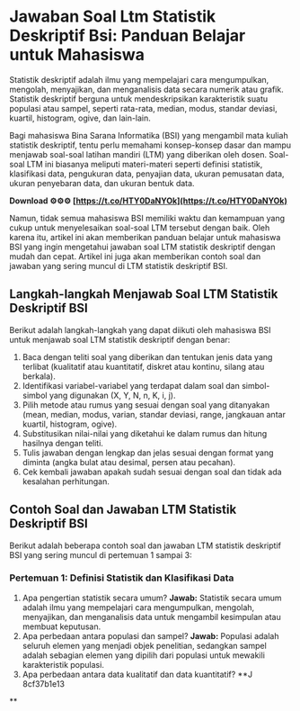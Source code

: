 
 
# Jawaban Soal Ltm Statistik Deskriptif Bsi: Panduan Belajar untuk Mahasiswa
 
Statistik deskriptif adalah ilmu yang mempelajari cara mengumpulkan, mengolah, menyajikan, dan menganalisis data secara numerik atau grafik. Statistik deskriptif berguna untuk mendeskripsikan karakteristik suatu populasi atau sampel, seperti rata-rata, median, modus, standar deviasi, kuartil, histogram, ogive, dan lain-lain.
 
Bagi mahasiswa Bina Sarana Informatika (BSI) yang mengambil mata kuliah statistik deskriptif, tentu perlu memahami konsep-konsep dasar dan mampu menjawab soal-soal latihan mandiri (LTM) yang diberikan oleh dosen. Soal-soal LTM ini biasanya meliputi materi-materi seperti definisi statistik, klasifikasi data, pengukuran data, penyajian data, ukuran pemusatan data, ukuran penyebaran data, dan ukuran bentuk data.
 
**Download ⚙⚙⚙ [https://t.co/HTY0DaNYOk](https://t.co/HTY0DaNYOk)**


 
Namun, tidak semua mahasiswa BSI memiliki waktu dan kemampuan yang cukup untuk menyelesaikan soal-soal LTM tersebut dengan baik. Oleh karena itu, artikel ini akan memberikan panduan belajar untuk mahasiswa BSI yang ingin mengetahui jawaban soal LTM statistik deskriptif dengan mudah dan cepat. Artikel ini juga akan memberikan contoh soal dan jawaban yang sering muncul di LTM statistik deskriptif BSI.
 
## Langkah-langkah Menjawab Soal LTM Statistik Deskriptif BSI
 
Berikut adalah langkah-langkah yang dapat diikuti oleh mahasiswa BSI untuk menjawab soal LTM statistik deskriptif dengan benar:
 
1. Baca dengan teliti soal yang diberikan dan tentukan jenis data yang terlibat (kualitatif atau kuantitatif, diskret atau kontinu, silang atau berkala).
2. Identifikasi variabel-variabel yang terdapat dalam soal dan simbol-simbol yang digunakan (X, Y, N, n, K, i, j).
3. Pilih metode atau rumus yang sesuai dengan soal yang ditanyakan (mean, median, modus, varian, standar deviasi, range, jangkauan antar kuartil, histogram, ogive).
4. Substitusikan nilai-nilai yang diketahui ke dalam rumus dan hitung hasilnya dengan teliti.
5. Tulis jawaban dengan lengkap dan jelas sesuai dengan format yang diminta (angka bulat atau desimal, persen atau pecahan).
6. Cek kembali jawaban apakah sudah sesuai dengan soal dan tidak ada kesalahan perhitungan.

## Contoh Soal dan Jawaban LTM Statistik Deskriptif BSI
 
Berikut adalah beberapa contoh soal dan jawaban LTM statistik deskriptif BSI yang sering muncul di pertemuan 1 sampai 3:
 
### Pertemuan 1: Definisi Statistik dan Klasifikasi Data

1. Apa pengertian statistik secara umum?
**Jawab:** Statistik secara umum adalah ilmu yang mempelajari cara mengumpulkan, mengolah, menyajikan, dan menganalisis data untuk mengambil kesimpulan atau membuat keputusan.
2. Apa perbedaan antara populasi dan sampel?
**Jawab:** Populasi adalah seluruh elemen yang menjadi objek penelitian, sedangkan sampel adalah sebagian elemen yang dipilih dari populasi untuk mewakili karakteristik populasi.
3. Apa perbedaan antara data kualitatif dan data kuantitatif?
**J 8cf37b1e13

**